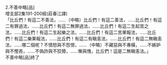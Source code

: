2.不善中略[品]  
增支部2集191-200經(莊春江譯)  
「比丘們！有這二不善法，……（中略）比丘們！有這二善法，……比丘們！有這二有罪過法，……比丘們！有這二無罪過法，……比丘們！有這二生起苦之法，……比丘們！有這二生起樂之法，……比丘們！有這二苦果報法，……比丘們！有這二樂果報法，……比丘們！有這二有瞋恚法，……比丘們！有這二無瞋恚法，……哪二個呢？不憤怒與不怨恨，……（中略）不藏惡與不專橫，……不嫉妒與不慳吝，……不偽詐與不狡猾，……慚與愧，比丘們！這是二無瞋恚法。」  
不善中略[品]終了  
  
  

